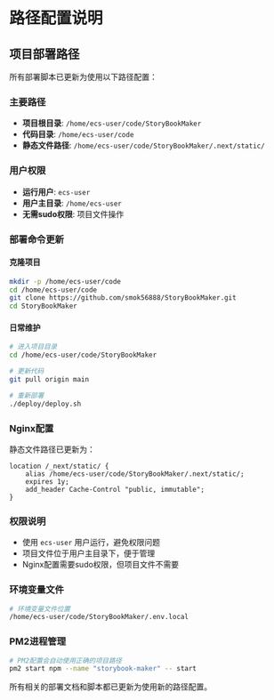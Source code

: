 # 路径配置说明

## 项目部署路径

所有部署脚本已更新为使用以下路径配置：

### 主要路径
- **项目根目录**: `/home/ecs-user/code/StoryBookMaker`
- **代码目录**: `/home/ecs-user/code`
- **静态文件路径**: `/home/ecs-user/code/StoryBookMaker/.next/static/`

### 用户权限
- **运行用户**: `ecs-user`
- **用户主目录**: `/home/ecs-user`
- **无需sudo权限**: 项目文件操作

### 部署命令更新

#### 克隆项目
```bash
mkdir -p /home/ecs-user/code
cd /home/ecs-user/code
git clone https://github.com/smok56888/StoryBookMaker.git
cd StoryBookMaker
```

#### 日常维护
```bash
# 进入项目目录
cd /home/ecs-user/code/StoryBookMaker

# 更新代码
git pull origin main

# 重新部署
./deploy/deploy.sh
```

### Nginx配置
静态文件路径已更新为：
```nginx
location /_next/static/ {
    alias /home/ecs-user/code/StoryBookMaker/.next/static/;
    expires 1y;
    add_header Cache-Control "public, immutable";
}
```

### 权限说明
- 使用 `ecs-user` 用户运行，避免权限问题
- 项目文件位于用户主目录下，便于管理
- Nginx配置需要sudo权限，但项目文件不需要

### 环境变量文件
```bash
# 环境变量文件位置
/home/ecs-user/code/StoryBookMaker/.env.local
```

### PM2进程管理
```bash
# PM2配置会自动使用正确的项目路径
pm2 start npm --name "storybook-maker" -- start
```

所有相关的部署文档和脚本都已更新为使用新的路径配置。